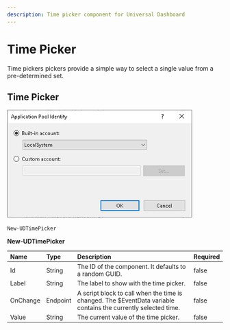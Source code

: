 ```yaml
---
description: Time picker component for Universal Dashboard
---
```


# Time Picker

Time pickers pickers provide a simple way to select a single value from a pre-determined set.

## Time Picker

![](../../../.gitbook/assets/image%20%2881%29.png)

```text
New-UDTimePicker
```

**New-UDTimePicker**

| Name | Type | Description | Required |
| :--- | :--- | :--- | :--- |
| Id | String | The ID of the component. It defaults to a random GUID. | false |
| Label | String | The label to show with the time picker. | false |
| OnChange | Endpoint | A script block to call when the time is changed. The $EventData variable contains the currently selected time. | false |
| Value | String | The current value of the time picker. | false |

